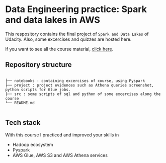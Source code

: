 # Data Engineering practice: Spark and data lakes in AWS

This respository contains the final project of `Spark and Data Lakes` of Udacity. Also, some excercises and quizzes are hosted here.

If you want to see all the course material, [click here](https://github.com/udacity/nd027-Data-Engineering-Data-Lakes-AWS-Exercises).

## Repository structure

```plaintext

├── notebooks : containing excercises of course, using Pyspark
├── project : project evidences such as Athena queries screenshot, python scripts for Glue jobs.
├── src : some scripts of sql and python of some excercises along the course
└── README.md


```

## Tech stack

With this course I practiced and improved your skills in

* Hadoop ecosystem
* Pyspark
* AWS Glue, AWS S3 and AWS Athena services
